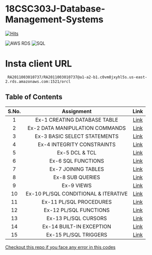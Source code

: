 # 18CSC303J-Database-Management-Systems
[![Hits](https://hits.sh/github.com/VikashPR/DBMS.svg?extraCount=2578)](https://hits.sh/github.com/VikashPR/DBMS/)

![AWS RDS](https://img.shields.io/badge/Amazon_AWS-FF9900?style=for-the-badge&logo=amazonaws&logoColor=white)
![SQL](https://img.shields.io/badge/MySQL-005C84?style=for-the-badge&logo=mysql&logoColor=white)

# Insta client URL

```
 RA2011003010737/RA2011003010737@a1-a2-b1.c0vm8jxyhl5s.us-east-2.rds.amazonaws.com:1521/orcl
```

## Table of Contents

| S.No. | Assignment | Link |
| :---: | :---: | :---: |
| 1 | Ex-1 CREATING DATABASE TABLE | [Link](./Ex-1.md) |
| 2 | Ex-2 DATA MANIPULATION COMMANDS | [Link](./Ex-2.md) |
| 3 | Ex-3 BASIC SELECT STATEMENTS | [Link](./Ex-3.md) |
| 4 | Ex-4 INTEGRITY CONSTRAINTS | [Link](./Ex-4.md) |
| 5 | Ex-5 DCL & TCL | [Link](./Ex-5.md) |
| 6 | Ex-6 SQL FUNCTIONS | [Link](./Ex-6.md) |
| 7 | Ex-7 JOINING TABLES | [Link](./Ex-7.md) |
| 8 | Ex-8 SUB QUERIES | [Link](./Ex-8.md) |
| 9 | Ex-9 VIEWS | [Link](./Ex-9.md) |
| 10 | Ex-10 PL/SQL CONDITIONAL & ITERATIVE| [Link](./Ex-10.md) |
| 11 | Ex-11 PL/SQL PROCEDURES | [Link](./Ex-11.md) |
| 12 | Ex-12 PL/SQL FUNCTIONS | [Link](./Ex-12.md) |
| 13 | Ex-13 PL/SQL CURSORS | [Link](./Ex-13.md) |
| 14 | Ex-14 BUILT-IN EXCEPTION | [Link](./Ex-14.md) |
| 15 | Ex-15 PL/SQL TRIGGERS | [Link](./Ex-15.md) |

[Checkout this repo if you face any error in this codes](https://github.com/VikashPR/DBMS_LAB)
